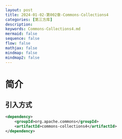 ```yaml
---
layout: post
title: 2024-01-02-第002章-Commons-Collections4
categories: [第三方库]
description: 
keywords: Commons-Collections4.md
mermaid: false
sequence: false
flow: false
mathjax: false
mindmap: false
mindmap2: false
---
```

# 简介

## 引入方式

```xml
<dependency>
    <groupId>org.apache.commons</groupId>
    <artifactId>commons-collections4</artifactId>
</dependency>
```


